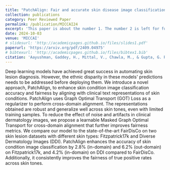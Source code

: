```yaml
---
title: "PatchAlign: Fair and accurate skin disease image classification by alignment with clinical labels"
collection: publications
category: Peer Reviewed Paper
permalink: /publication/MICCAI24
excerpt: 'This paper is about the number 1. The number 2 is left for future work.'
date: 2024-10-03
venue: 'MICCAI'
# slidesurl: 'http://academicpages.github.io/files/slides1.pdf'
paperurl: 'https://arxiv.org/pdf/2409.04975'
# bibtexurl: 'http://academicpages.github.io/files/bibtex1.bib'
citation: 'Aayushman, Gaddey, H., Mittal, V., Chawla, M., & Gupta, G. R. (2024). PatchAlign: Fair and accurate skin disease image classification by alignment with clinical labels '
---
```


Deep learning models have achieved great success in automating skin lesion diagnosis. However, the ethnic disparity in these models' predictions needs to be addressed before deploying them. We introduce a novel approach, PatchAlign, to enhance skin condition image classification accuracy and fairness by aligning with clinical text representations of skin conditions. PatchAlign uses Graph Optimal Transport (GOT) Loss as a regularizer to perform cross-domain alignment. The representations obtained are robust and generalize well across skin tones, even with limited training samples. To reduce the effect of noise and artifacts in clinical dermatology images, we propose a learnable Masked Graph Optimal Transport for cross-domain alignment that further improves fairness metrics.
We compare our model to the state-of-the-art FairDisCo on two skin lesion datasets with different skin types: Fitzpatrick17k and Diverse Dermatology Images (DDI). PatchAlign enhances the accuracy of skin condition image classification by 2.8% (in-domain) and 6.2% (out-domain) on Fitzpatrick17k, and 4.2% (in-domain) on DDI compared to FairDisCo. Additionally, it consistently improves the fairness of true positive rates across skin tones.
